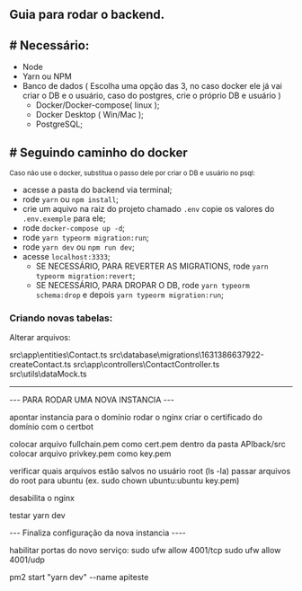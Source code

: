 ## Guia para rodar o backend.

## # Necessário: 
  - Node
  - Yarn ou NPM
  - Banco de dados ( Escolha uma opção das 3, no caso docker ele já vai criar o DB e o usuário, caso do postgres, crie o próprio DB e usuário )
    - Docker/Docker-compose( linux );
    - Docker Desktop ( Win/Mac ); 
    - PostgreSQL;
 
## # Seguindo caminho do docker
<sub> Caso não use o docker, substitua o passo dele por criar o DB e usuário no psql: <sub>
  - acesse a pasta do backend via terminal;
  - rode `yarn` ou `npm install`;
  - crie um aquivo na raiz do projeto chamado `.env` copie os valores do `.env.exemple` para ele;
  - rode `docker-compose up -d`;
  - rode `yarn typeorm migration:run`;
  - rode `yarn dev` ou `npm run dev`;
  - acesse `localhost:3333`;
    - SE NECESSÁRIO, PARA REVERTER AS MIGRATIONS, rode `yarn typeorm migration:revert`;
    - SE NECESSÁRIO, PARA DROPAR O DB, rode `yarn typeorm schema:drop` e depois `yarn typeorm migration:run`;

### Criando novas tabelas:
  Alterar arquivos:

  src\app\entities\Contact.ts
  src\database\migrations\1631386637922-createContact.ts
  src\app\controllers\ContactController.ts
  src\utils\dataMock.ts
_____________________________________________________________________________________________
--- PARA RODAR UMA NOVA INSTANCIA ---

apontar instancia para o domínio
rodar o nginx
criar o certificado do domínio com o certbot

colocar arquivo fullchain.pem como cert.pem dentro da pasta APIback/src
colocar arquivo privkey.pem como key.pem

verificar quais arquivos estão salvos no usuário root (ls -la)
passar arquivos do root para ubuntu (ex. sudo chown ubuntu:ubuntu key.pem)

desabilita o nginx

testar yarn dev

--- Finaliza configuração da nova instancia ----


habilitar portas do novo serviço:
sudo ufw allow 4001/tcp
sudo ufw allow 4001/udp


pm2 start "yarn dev" --name apiteste
